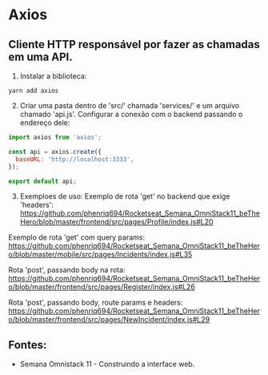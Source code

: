 # Axios
## Cliente HTTP responsável por fazer as chamadas em uma API.

1. Instalar a biblioteca:
```
yarn add axios
```

2. Criar uma pasta dentro de 'src/' chamada 'services/' e um arquivo chamado 'api.js'. Configurar a conexão com o backend passando o endereço dele:
```javascript
import axios from 'axios';

const api = axios.create({
  baseURL: 'http://localhost:3333',
});

export default api;
```
3. Exemploes de uso: 
Exemplo de rota 'get' no backend que exige 'headers':
https://github.com/phenriq694/Rocketseat_Semana_OmniStack11_beTheHero/blob/master/frontend/src/pages/Profile/index.js#L20

Exemplo de rota 'get' com query params: 
https://github.com/phenriq694/Rocketseat_Semana_OmniStack11_beTheHero/blob/master/mobile/src/pages/Incidents/index.js#L35

Rota 'post', passando body na rota:
https://github.com/phenriq694/Rocketseat_Semana_OmniStack11_beTheHero/blob/master/frontend/src/pages/Register/index.js#L26

Rota 'post', passando body, route params e headers:
https://github.com/phenriq694/Rocketseat_Semana_OmniStack11_beTheHero/blob/master/frontend/src/pages/NewIncident/index.js#L29

## Fontes:
- Semana Omnistack 11 - Construindo a interface web.
